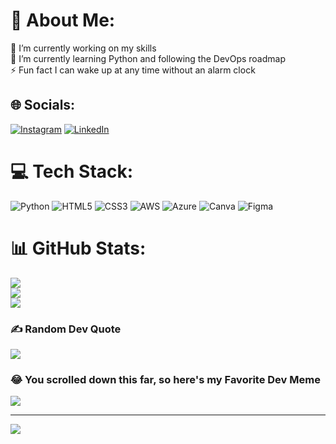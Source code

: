 # 💫 About Me:
🔭 I’m currently working on my skills<br>🌱 I’m currently learning Python and following the DevOps roadmap<br>⚡ Fun fact I can wake up at any time without an alarm clock


## 🌐 Socials:
[![Instagram](https://img.shields.io/badge/Instagram-%23E4405F.svg?logo=Instagram&logoColor=white)](https://instagram.com/mr.shreyashraut) [![LinkedIn](https://img.shields.io/badge/LinkedIn-%230077B5.svg?logo=linkedin&logoColor=white)](https://linkedin.com/in/https://www.linkedin.com/in/shreyash-raut/) 

# 💻 Tech Stack:
![Python](https://img.shields.io/badge/python-3670A0?style=for-the-badge&logo=python&logoColor=ffdd54) ![HTML5](https://img.shields.io/badge/html5-%23E34F26.svg?style=for-the-badge&logo=html5&logoColor=white) ![CSS3](https://img.shields.io/badge/css3-%231572B6.svg?style=for-the-badge&logo=css3&logoColor=white) ![AWS](https://img.shields.io/badge/AWS-%23FF9900.svg?style=for-the-badge&logo=amazon-aws&logoColor=white) ![Azure](https://img.shields.io/badge/azure-%230072C6.svg?style=for-the-badge&logo=azure-devops&logoColor=white) ![Canva](https://img.shields.io/badge/Canva-%2300C4CC.svg?style=for-the-badge&logo=Canva&logoColor=white) 	![Figma](https://img.shields.io/badge/figma-%23F24E1E.svg?style=for-the-badge&logo=figma&logoColor=white)
# 📊 GitHub Stats:
![](https://github-readme-stats.vercel.app/api?username=Shreyash2137&theme=nightowl&hide_border=false&include_all_commits=false&count_private=false)<br/>
![](https://github-readme-streak-stats.herokuapp.com/?user=Shreyash2137&theme=nightowl&hide_border=false)<br/>
![](https://github-readme-stats.vercel.app/api/top-langs/?username=Shreyash2137&theme=nightowl&hide_border=false&include_all_commits=false&count_private=false&layout=compact)

### ✍️ Random Dev Quote
![](https://quotes-github-readme.vercel.app/api?type=horizontal&theme=radical)

### 😂 You scrolled down this far, so here's my Favorite Dev Meme
<img src="https://i.chzbgr.com/original/14732037/hDE6A9508/software-developer-nerdy-memes-geeky-memes-relatable-memes-funny-memes-memes-lol-programming-memes"/>

---
[![](https://visitcount.itsvg.in/api?id=Shreyash2137&icon=7&color=0)](https://visitcount.itsvg.in)
